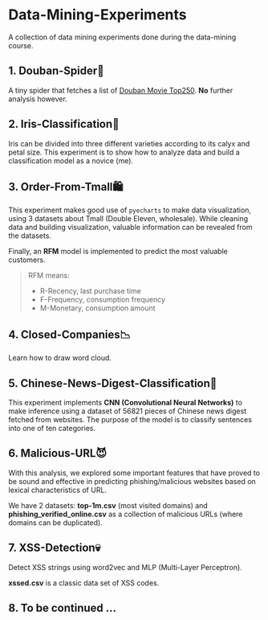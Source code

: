 # Data-Mining-Experiments

A collection of data mining experiments done during the data\-mining course\.

## 1\. Douban\-Spider👻

A tiny spider that fetches a list of [Douban Movie Top250](https://movie.douban.com/top250)\. **No** further analysis however\.

## 2\. Iris\-Classification🎉

Iris can be divided into three different varieties according to its calyx and petal size\. This experiment is to show how to analyze data and build a classification model as a novice (me)\.

## 3\. Order\-From\-Tmall🛍

This experiment makes good use of `pyecharts` to make data visualization, using 3 datasets about Tmall (Double Eleven, wholesale)\. While cleaning data and building visualization, valuable information can be revealed from the datasets\. 

Finally, an **RFM** model is implemented to predict the most valuable customers\.

> RFM means:
>
> - R-Recency, last purchase time 
> - F-Frequency, consumption frequency
> - M-Monetary, consumption amount

## 4\. Closed\-Companies📉

Learn how to draw word cloud\.

## 5\. Chinese\-News\-Digest\-Classification📣

This experiment implements **CNN (Convolutional Neural Networks)** to make inference using a dataset of 56821 pieces of Chinese news digest fetched from websites\. The purpose of the model is to classify sentences into one of ten categories\.

## 6\. Malicious-URL😈

With this analysis, we explored some important features that have proved to be sound and effective in predicting phishing/malicious websites based on lexical characteristics of URL.

We have 2 datasets: **top-1m.csv** (most visited domains) and **phishing_verified_online.csv** as a collection of malicious URLs (where domains can be duplicated)\.

## 7\. XSS\-Detection💀

Detect XSS strings using word2vec and MLP (Multi\-Layer Perceptron)\. 

**xssed.csv** is a classic data set of XSS codes\. 

## 8\. To be continued ...
